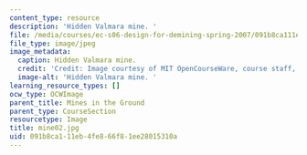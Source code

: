 ```yaml
---
content_type: resource
description: 'Hidden Valmara mine. '
file: /media/courses/ec-s06-design-for-demining-spring-2007/091b8ca111eb4fe866f81ee28015310a_mine02.jpg
file_type: image/jpeg
image_metadata:
  caption: Hidden Valmara mine.
  credit: 'Credit: Image courtesy of MIT OpenCourseWare, course staff, and students.'
  image-alt: 'Hidden Valmara mine. '
learning_resource_types: []
ocw_type: OCWImage
parent_title: Mines in the Ground
parent_type: CourseSection
resourcetype: Image
title: mine02.jpg
uid: 091b8ca1-11eb-4fe8-66f8-1ee28015310a
---
```


